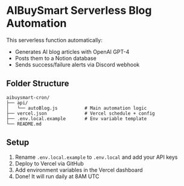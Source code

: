 # AIBuySmart Serverless Blog Automation

This serverless function automatically:
- Generates AI blog articles with OpenAI GPT-4
- Posts them to a Notion database
- Sends success/failure alerts via Discord webhook

## Folder Structure
```
aibuysmart-cron/
├── api/
│   └── autoBlog.js          # Main automation logic
├── vercel.json              # Vercel schedule + config
├── .env.local.example       # Env variable template
└── README.md
```

## Setup
1. Rename `.env.local.example` to `.env.local` and add your API keys
2. Deploy to Vercel via GitHub
3. Add environment variables in the Vercel dashboard
4. Done! It will run daily at 8AM UTC
